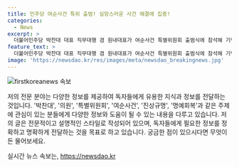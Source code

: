 ```yaml
---
title: 민주당 여순사건 특위 출범! 실망스러운 사건 해결에 집중!
categories:
  - News
excerpt: >
  더불어민주당 박찬대 대표 직무대행 겸 원내대표가 여순사건 특별위원회 출범식에 참석해 기념촬영을 하고 있다.
feature_text: >
  더불어민주당 박찬대 대표 직무대행 겸 원내대표가 여순사건 특별위원회 출범식에 참석해 기념촬영을 하고 있다.
image: 'https://newsdao.kr/res/images/meta/newsdao_breakingnews.jpg'
---
```


<p><img src="https://newsdao.kr/res/images/meta/newsdao_breakingnews.jpg" alt="firstkoreanews 속보" /></p>

<p>저의 전문 분야는 다양한 정보를 제공하여 독자들에게 유용한 지식과 정보를 전달하는 것입니다. '박찬대', '의원', '특별위원회', '여순사건', '진상규명', '명예회복'과 같은 주제에 관심이 있는 분들에게 다양한 정보와 도움이 될 수 있는 내용을 다루고 있습니다. 저의 글은 전문적이고 설명적인 스타일로 작성되어 있으며, 독자들에게 필요한 정보를 정확하고 명확하게 전달하는 것을 목표로 하고 있습니다. 궁금한 점이 있으시다면 무엇이든 물어보세요.</p>
실시간 뉴스 속보는, <a href="https://newsdao.kr" rel="dofollow">https://newsdao.kr</a>


